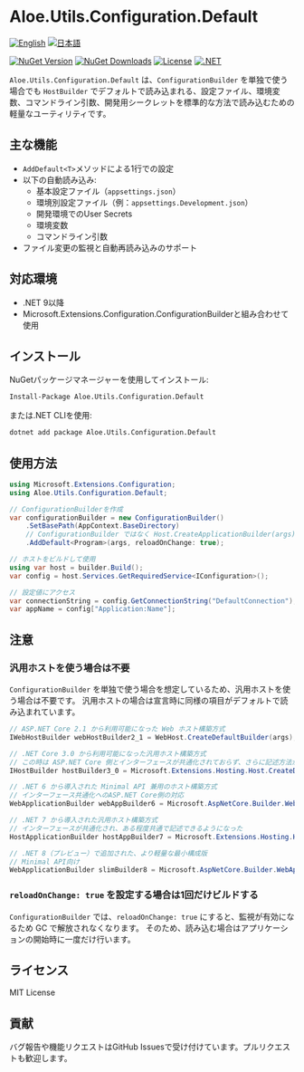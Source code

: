 # Aloe.Utils.Configuration.Default

[![English](https://img.shields.io/badge/Language-English-blue)](./README.md)
[![日本語](https://img.shields.io/badge/言語-日本語-blue)](./README.ja.md)

[![NuGet Version](https://img.shields.io/nuget/v/Aloe.Utils.Configuration.Default.svg)](https://www.nuget.org/packages/Aloe.Utils.Configuration.Default)
[![NuGet Downloads](https://img.shields.io/nuget/dt/Aloe.Utils.Configuration.Default.svg)](https://www.nuget.org/packages/Aloe.Utils.Configuration.Default)
[![License](https://img.shields.io/github/license/ted-sharp/aloe-utils-configuration-default.svg)](LICENSE)
[![.NET](https://img.shields.io/badge/.NET-9.0-blue.svg)](https://dotnet.microsoft.com/download/dotnet/9.0)

`Aloe.Utils.Configuration.Default` は、`ConfigurationBuilder` を単独で使う場合でも `HostBuilder` でデフォルトで読み込まれる、設定ファイル、環境変数、コマンドライン引数、開発用シークレットを標準的な方法で読み込むための軽量なユーティリティです。

## 主な機能

* `AddDefault<T>`メソッドによる1行での設定
* 以下の自動読み込み:
  * 基本設定ファイル（`appsettings.json`）
  * 環境別設定ファイル（例：`appsettings.Development.json`）
  * 開発環境でのUser Secrets
  * 環境変数
  * コマンドライン引数
* ファイル変更の監視と自動再読み込みのサポート

## 対応環境

* .NET 9以降
* Microsoft.Extensions.Configuration.ConfigurationBuilderと組み合わせて使用

## インストール

NuGetパッケージマネージャーを使用してインストール:

```cmd
Install-Package Aloe.Utils.Configuration.Default
```

または.NET CLIを使用:

```cmd
dotnet add package Aloe.Utils.Configuration.Default
```

## 使用方法

```csharp
using Microsoft.Extensions.Configuration;
using Aloe.Utils.Configuration.Default;

// ConfigurationBuilderを作成
var configurationBuilder = new ConfigurationBuilder()
    .SetBasePath(AppContext.BaseDirectory)
    // ConfigurationBuilder ではなく Host.CreateApplicationBuilder(args); を使う場合は不要です。
    .AddDefault<Program>(args, reloadOnChange: true);

// ホストをビルドして使用
using var host = builder.Build();
var config = host.Services.GetRequiredService<IConfiguration>();

// 設定値にアクセス
var connectionString = config.GetConnectionString("DefaultConnection");
var appName = config["Application:Name"];
```

## 注意

### 汎用ホストを使う場合は不要

`ConfigurationBuilder` を単独で使う場合を想定しているため、汎用ホストを使う場合は不要です。
汎用ホストの場合は宣言時に同様の項目がデフォルトで読み込まれています。

```csharp
// ASP.NET Core 2.1 から利用可能になった Web ホスト構築方式
IWebHostBuilder webHostBuilder2_1 = WebHost.CreateDefaultBuilder(args);

// .NET Core 3.0 から利用可能になった汎用ホスト構築方式
// この時は ASP.NET Core 側とインターフェースが共通化されておらず、さらに記述方法がバラバラで混乱の元だった
IHostBuilder hostBuilder3_0 = Microsoft.Extensions.Hosting.Host.CreateDefaultBuilder(args);

// .NET 6 から導入された Minimal API 兼用のホスト構築方式
// インターフェース共通化へのASP.NET Core側の対応
WebApplicationBuilder webAppBuilder6 = Microsoft.AspNetCore.Builder.WebApplication.CreateBuilder(args);

// .NET 7 から導入された汎用ホスト構築方式
// インターフェースが共通化され、ある程度共通で記述できるようになった
HostApplicationBuilder hostAppBuilder7 = Microsoft.Extensions.Hosting.Host.CreateApplicationBuilder(args);

// .NET 8（プレビュー）で追加された、より軽量な最小構成版
// Minimal API向け
WebApplicationBuilder slimBuilder8 = Microsoft.AspNetCore.Builder.WebApplication.CreateSlimBuilder(args);
```

### `reloadOnChange: true` を設定する場合は1回だけビルドする

`ConfigurationBuilder` では、`reloadOnChange: true` にすると、監視が有効になるため GC で解放されなくなります。
そのため、読み込む場合はアプリケーションの開始時に一度だけ行います。

## ライセンス

MIT License

## 貢献

バグ報告や機能リクエストはGitHub Issuesで受け付けています。プルリクエストも歓迎します。
